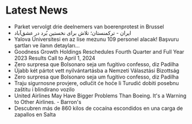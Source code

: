 # Latest News
-  Parket vervolgt drie deelnemers van boerenprotest in Brussel
-  ایران - ترکمنستان؛ تلاش برای نخستین بُرد در عشق‌آباد
-  Yalova Üniversitesi en az lise mezunu 109 personel alacak! Başvuru şartları ve ilanın detayları...
-  Goodness Growth Holdings Reschedules Fourth Quarter and Full Year 2023 Results Call to April 1, 2024
-  Zero surpresa que Bolsonaro seja um fugitivo confesso, diz Padilha
-  Újabb két pártot vett nyilvántartásba a Nemzeti Választási Bizottság
-  Zero surpresa que Bolsonaro seja um fugitivo confesso, diz Padilha
-  Traju sigurnosne provjere, odlučit će hoće li Turudić dobiti posebnu zaštitu i blindirano vozilo
-  United Airlines May Have Bigger Problems Than Boeing. It's a Warning to Other Airlines. - Barron's
-  Descubren más de 860 kilos de cocaína escondidos en una carga de zapallos en Salta
